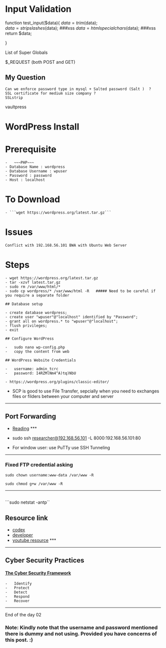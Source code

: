 # Input Validation 


function test_input($data){
    $data = trim($data);   
    $data = stripslashes($data);  ###xss
    $data = htmlspecialchars($data);  ###xss
    return $data;

}


List of Super Globals 

$_REQUEST (both POST and GET)

## My Question 
    Can we enforce password type in mysql + Salted password (Salt )  ?
    SSL certificate for medium size company ?
    SSLstrip 
vaultpress 

# WordPress Install 


# Prerequisite 
    -   ~~~PHP~~~
    - Database Name : wordpress
    - Database Username : wpuser
    - Password : password
    - Host : localhost


# To Download

    - ```wget https://wordpress.org/latest.tar.gz```


# Issues 
    Conflict with 192.168.56.101 BWA with Ubuntu Web Server 

# Steps
    - wget https://wordpress.org/latest.tar.gz
    - tar -xzvf latest.tar.gz
    - sudo rm /var/www/html/*
    - sudo cp wordpress/* /var/www/html -R   ##### Need to be careful if you require a separate folder 

    ## Database setup 

    - create database wordpress;
    - create user "wpuser"@"localhost" identified by "Password";
    - grant all on wordpress.* to "wpuser"@"localhost"; 
    - flush privileges;
    - exit 

    ## Configure WordPress

    -   sudo nano wp-config.php 
    -   copy the content from web 

    ## WordPress Website Credentials 

    -   username: admin_tcrc 
    -   password: I4RZMlNm4^A)tq)NbU

    - https://wordpress.org/plugins/classic-editor/ 

- SCP is good to use File Transfer, sepcially when you need to exchanges files or filders between your computer and server

________________________________

## Port Forwarding 

-   [Reading](https://help.ubuntu.com/community/SSH/OpenSSH/PortForwarding) ***


- sudo ssh researcher@192.168.56.101 -L 8000:192.168.56.101:80 

- For window user: use PuTTy use SSH Tunneling 

***
### Fixed FTP credential asking 

```sudo chown username:www-data /var/www -R```

```sudo chmod g+w /var/www -R```

***

## 
```sudo netstat -antp``

## Resource link

- [codex](https://codex.wordpress.org) 
- [developer](https://developer.wordpress.org) 
- [youtube resource](https://www.youtube.com/watch?v=0l7JTie_6jM&list=PLriKzYyLb28kR_CPMz8uierDWC2y3znI2) ***

***
## Cyber Security Practices 

#### [The Cyber Security Framework](https://www.nist.gov/cyberframework) 
    -   Identify  
    -   Protect 
    -   Detect
    -   Respond 
    -   Recover

***
End of the day 02 

### Note: Kindly note that the username and password mentioned there is dummy and not using. Provided you have concerns of this post. :) 






























